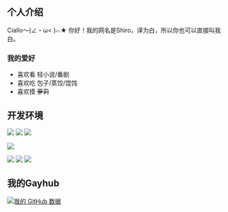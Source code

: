 ## 个人介绍
Ciallo～(∠・ω< )⌒★ 你好！我的网名是Shiro，译为白，所以你也可以直接叫我白。

### 我的爱好

* 喜欢看 轻小说/番剧
* 喜欢吃 包子/蒸饺/馄饨
* 喜欢摸 ~~萝莉~~

## 开发环境
[![](https://img.shields.io/badge/Windows-10-2376bc?style=flat-square&logo=windows&logoColor=ffffff)](https://www.microsoft.com/windows/get-windows-10)
[![](https://img.shields.io/badge/Windows%20Server-2012-262577?style=flat-square&logo=windows&logoColor=ffffff)](https://www.microsoft.com/windows-server)
[![](https://img.shields.io/badge/Mi-8-f45a00?style=flat-square&logo=xiaomi&logoColor=ffffff)](https://www.mi.com/)

[![](https://img.shields.io/badge/IDE-Visual%20Studio%20Code-blue?style=flat-square&logo=visual-studio-code&logoColor=ffffff)](https://code.visualstudio.com/)

[![](https://img.shields.io/badge/-Git-f05032?style=flat-square&logo=git&logoColor=white)](https://git-scm.com/)
[![](https://img.shields.io/badge/OpenJDK-18-red?style=flat-square&logo=openjdk)](https://openjdk.org/)
[![](https://img.shields.io/badge/-MySQL-4479a1?style=flat-square&logo=mysql&logoColor=white)](https://www.mysql.com/)

## 我的Gayhub
[![我的 GitHub 数据](https://github-readme-stats.vercel.app/api?username=ShiroSekai)]()
